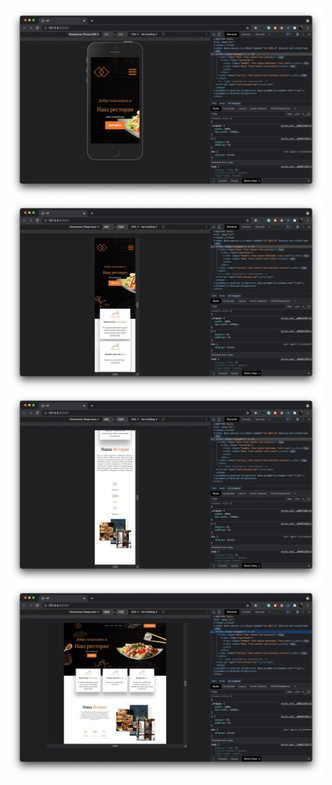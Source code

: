 ![Preview](https://github.com/IFalcoNI/OktenWebHomework/blob/main/HTML/H7_HTML/Preview.png)
![Preview_2](https://github.com/IFalcoNI/OktenWebHomework/blob/main/HTML/H7_HTML/Preview_2.png)
![Preview_3](https://github.com/IFalcoNI/OktenWebHomework/blob/main/HTML/H7_HTML/Preview_3.png)
![Preview_3](https://github.com/IFalcoNI/OktenWebHomework/blob/main/HTML/H7_HTML/Preview_4.png)
